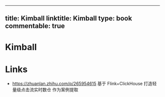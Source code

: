 
---
title: Kimball
linktitle: Kimball
type: book
commentable: true
---

# Kimball

# Links

- https://zhuanlan.zhihu.com/p/265954615 基于 Flink+ClickHouse 打造轻量级点击流实时数仓 作为案例提取

    